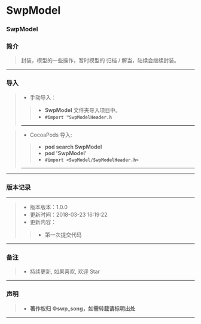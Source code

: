 # SwpModel

### SwpModel

###  简介

>  封装，模型的一些操作，暂时模型的 归档 / 解当，陆续会继续封装。

-------

### 导入

> * 手动导入：
> 
>> * **SwpModel** 文件夹导入项目中。
>> * **`#import "SwpModelHeader.h`**
>> 
> -------

> * CocoaPods 导入:
> 
>> * **pod search SwpModel**
>> * **pod 'SwpModel'**
>> * **`#import <SwpModel/SwpModelHeader.h>`**
>> 
> -------


-------


### 版本记录

-------

> * 版本版本：1.0.0
> * 更新时间：2018-03-23 16:19:22
> * 更新内容：
>>  *  第一次提交代码
        
-------

### 备注

> * 持续更新, 如果喜欢, 欢迎 Star

-------

### 声明

 > * **著作权归 ©swp_song，如需转载请标明出处**

-------



